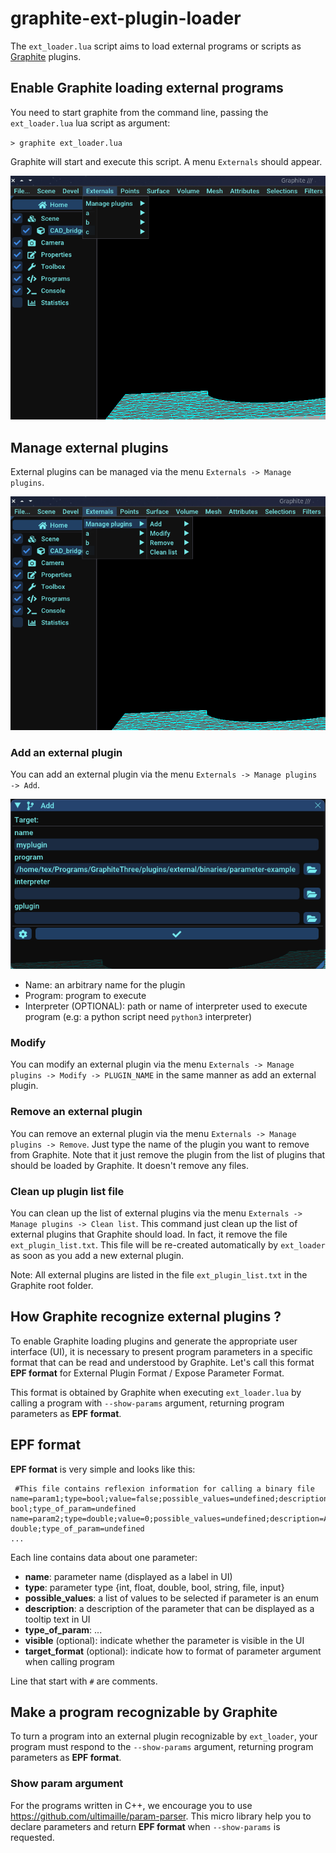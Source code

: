 # graphite-ext-plugin-loader

The `ext_loader.lua` script aims to load external programs or scripts as [Graphite](https://github.com/BrunoLevy/GraphiteThree) plugins. 

## Enable Graphite loading external programs

You need to start graphite from the command line, passing the `ext_loader.lua` lua script as argument:

`> graphite ext_loader.lua`

Graphite will start and execute this script. A menu `Externals` should appear.

![](images/ext_plugins_menu.png)

## Manage external plugins

External plugins can be managed via the menu `Externals -> Manage plugins`.

![](images/ext_plugins_manage_menu.png)

### Add an external plugin

You can add an external plugin via the menu `Externals -> Manage plugins -> Add`.

![](images/add_ext_plugin.png)

 - Name: an arbitrary name for the plugin
 - Program: program to execute
 - Interpreter (OPTIONAL): path or name of interpreter used to execute program (e.g: a python script need `python3` interpreter)

### Modify

You can modify an external plugin via the menu `Externals -> Manage plugins -> Modify -> PLUGIN_NAME` in the same manner as add an external plugin.

### Remove an external plugin

You can remove an external plugin via the menu `Externals -> Manage plugins -> Remove`. Just type the name of the plugin you want to remove from Graphite. Note that it just remove the plugin from the list of plugins that should be loaded by Graphite. It doesn't remove any files.

### Clean up plugin list file

You can clean up the list of external plugins via the menu `Externals -> Manage plugins -> Clean list`. This command just clean up the list of external plugins that Graphite should load. In fact, it remove the file `ext_plugin_list.txt`. This file will be re-created automatically by `ext_loader` as soon as you add a new external plugin.

Note: All external plugins are listed in the file `ext_plugin_list.txt` in the Graphite root folder.

## How Graphite recognize external plugins ?

To enable Graphite loading plugins and generate the appropriate user interface (UI), it is necessary to present program parameters in a specific format that can be read and understood by Graphite. Let's call this format __EPF format__ for External Plugin Format / Expose Parameter Format. 

This format is obtained by Graphite when executing `ext_loader.lua` by calling a program with `--show-params` argument, returning program parameters as __EPF format__.

## EPF format

__EPF format__ is very simple and looks like this:

```
 #This file contains reflexion information for calling a binary file
name=param1;type=bool;value=false;possible_values=undefined;description=A bool;type_of_param=undefined
name=param2;type=double;value=0;possible_values=undefined;description=A double;type_of_param=undefined
...
```

Each line contains data about one parameter:
 - __name__: parameter name (displayed as a label in UI)
 - __type__: parameter type {int, float, double, bool, string, file, input}
 - __possible_values__: a list of values to be selected if parameter is an enum
 - __description__: a description of the parameter that can be displayed as a tooltip text in UI
 - __type_of_param__: ...
 - __visible__ (optional): indicate whether the parameter is visible in the UI
 - __target_format__ (optional): indicate how to format of parameter argument when calling program

Line that start with `#` are comments.


## Make a program recognizable by Graphite

To turn a program into an external plugin recognizable by `ext_loader`, your program must respond to the `--show-params` argument, returning program parameters as __EPF format__.
 
### Show param argument

For the programs written in C++, we encourage you to use https://github.com/ultimaille/param-parser. This micro library help you to declare parameters and return __EPF format__ when `--show-params` is requested.